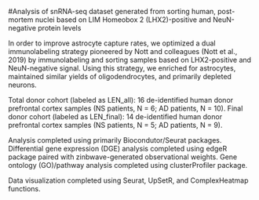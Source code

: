 #Analysis of snRNA-seq dataset generated from sorting human, post-mortem nuclei based on LIM Homeobox 2 (LHX2)-positive and NeuN-negative protein levels

In order to improve astrocyte capture rates, we optimized a dual immunolabeling strategy pioneered by Nott and colleagues (Nott et al., 2019) by immunolabeling and sorting samples based on LHX2-positive and NeuN-negative signal. Using this strategy, we enriched for astrocytes, maintained similar yields of oligodendrocytes, and primarily depleted neurons.

Total donor cohort (labeled as LEN_all): 16 de-identified human donor prefrontal cortex samples (NS patients, N = 6; AD patients, N = 10).
Final donor cohort (labeled as LEN_final): 14 de-identified human donor prefrontal cortex samples (NS patients, N = 5; AD patients, N = 9).

Analysis completed using primarily Biocondutor/Seurat packages.
Differential gene expression (DGE) analysis completed using edgeR package paired with zinbwave-generated observational weights.
Gene ontology (GO)/pathway analysis completed using clusterProfiler package. 

Data visualization completed using Seurat, UpSetR, and ComplexHeatmap functions. 
